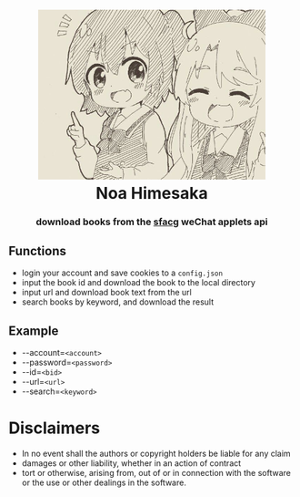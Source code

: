 <h1 align="center">
  <img src="./docs/81841388.png" width="400" height='' alt="Noa Himesaka">
  <br>Noa Himesaka<br>  
</h1>
<h3 align="center">
    download books from the <a href="https://book.sfacg.com/">sfacg</a> weChat applets api
</h3> 

## **Functions** 
  - login your account and save cookies to a ```config.json```
  - input the book id and download the book to the local directory
  - input url and download book text from the url
  - search books by keyword, and download the result

## **Example**

- --account=```<account>```
- --password=```<password>```
- --id=```<bid>```
- --url=```<url>```
- --search=```<keyword>```
 
# **Disclaimers**

- In no event shall the authors or copyright holders be liable for any claim
- damages or other liability, whether in an action of contract
- tort or otherwise, arising from, out of or in connection with the software or the use or other dealings in the
  software.

 

